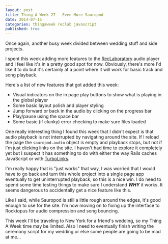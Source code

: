 ```yaml
---
layout: post
title: Thing A Week 27 - Even More Sauropod
date: 2014-07-15
categories: thingaweek reclab javascript
published: true
---
```


Once again, another busy week divided between wedding stuff and side projects.

I spent this week adding more features to the [RecLaboratory](http://reclaboratory.com) audio player and I feel like it's in a pretty good spot for now. Obviously, there's more I'd like it to do but it's certainly at a point where it will work for basic track and song playback.

Here's a list of new features that got added this week:

- Visual indicators on the in page play buttons to show what is playing in the global player
- Some basic layout polish and player styling
- Jump forward or back in the audio by clicking on the progress bar
- Play/pause using the space bar
- Some basic (if clunky) error checking to make sure files loaded

One really interesting thing I found this week that I didn't expect is that audio playback is not interrupted by navigating around the site. If I reload the page the `sauropod.audio` object is empty and playback stops, but not if I'm just clicking links on the site. I haven't had time to explore it completely yet but I suspect it has something to do with either the way Rails caches JavaScript or with [TurboLinks](https://github.com/rails/turbolinks).

I'm really happy that is "just works" that way, I was worried that I would have to go back and turn this whole project into a single page app eventually to get uninterrupted playback, so this is a nice win. I do need to spend some time testing things to make sure I understand ***WHY*** it works. It seems dangerous to accidentally get a nice feature like this.

Like I said, while Sauropod is still a little rough around the edges, it's good enough to use for the site. I'm now moving on to fixing up the interface to Rocktopus for audio compression and song bouncing.

This week I'll be traveling to New York for a friend's wedding, so my Thing A Week time may be limited. Also I need to eventually finish writing the ceremony script for my wedding or else some people are going to be mad at me...